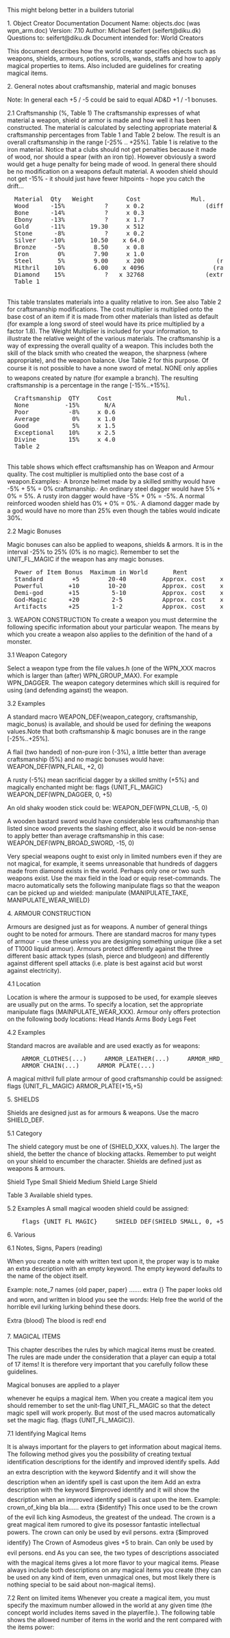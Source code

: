 <div class="mw-parser-output"><p>This might belong better in a builders tutorial
</p><p>1.		Object Creator Documentation
Document Name:           objects.doc (was wpn_arm.doc)
Version:                 7.10
Author:                  Michael Seifert (seifert@diku.dk)
Questions to:            seifert@diku.dk
Document intended for:   World Creators
</p><p>This  document  describes how the world creator specifies  objects
such as weapons, shields, armours, potions, scrolls, wands, staffs
and  how  to apply magical properties to items. Also included  are
guidelines for creating magical items.
</p><p>2.   General notes about craftsmanship, material and magic bonuses
</p><p>Note: In general each +5 / -5 could be said to equal AD&amp;D +1 / -1 bonuses.
</p><p>2.1  Craftsmanship (%, Table 1)
The  craftsmanship expresses of what material a weapon, shield  or
armor  is made and how well it has been constructed. The material
is  calculated  by selecting appropriate material &amp;  craftsmanship
percentages from Table 1 and Table 2 below.   The result is an overall
craftsmanship in the range [-25% ..                              +25%].
Table  1  is  relative to the iron material. Notice  that  a  clubs
should not  get  penalties because it made of wood,  nor  should  a
spear  (with an iron tip). However obviously a sword would  get  a
huge penalty for being made of wood. In general there should be no
modification  on  a  weapons  default material.  A  wooden  shield
should not get -15% - it should just have fewer hitpoints  -  hope
you catch the drift...
</p>
<pre>  Material  Qty   Weight         Cost              Mul.        Mul.
  Wood      -15%           ?     x 0.2                 (differs)
  Bone      -14%           ?     x 0.3
  Ebony     -13%           ?     x 1.7
  Gold      -11%       19.30     x 512
  Stone      -8%           ?     x 0.2
  Silver    -10%       10.50    x 64.0
  Bronze     -5%        8.50     x 0.8
  Iron        0%        7.90     x 1.0
  Steel       5%        9.00     x 200                    (rare)
  Mithril    10%        6.00    x 4096                   (rarer)
  Diamond    15%           ?   x 32768                 (extreme)
  Table 1
</pre>
<p><br />
This table translates materials into a quality relative to iron.
See  also  Table  2  for  craftsmanship  modifications.  The  cost
multiplier is multiplied onto the base cost of an item  if  it  is
made  from  other materials than listed as default (for example  a
long  sword of steel would have its price multiplied by  a  factor
1.8).  The Weight Multiplier is included for your information,  to
illustrate the relative weight of the various materials. The
craftsmanship is a way of expressing the overall quality of a weapon.
This  includes  both the skill of  the  black  smith  who created
the  weapon, the sharpness (where appropriate),  and  the weapon
balance. Use Table 2 for this purpose. Of course it is  not possible
to have a none sword of metal. NONE only applies  to weapons
created by nature (for example a branch).  The  resulting
craftsmanship is a percentage in the range [-15%..+15%].
</p>
<pre>  Craftsmanship  QTY     Cost                  Mul.
  None          -15%       N/A
  Poor           -8%     x 0.6
  Average         0%     x 1.0
  Good            5%     x 1.5
  Exceptional    10%     x 2.5
  Divine         15%     x 4.0
  Table 2
</pre>
<p><br />
This  table  shows which effect craftsmanship has  on  Weapon  and
Armour  quality. The cost multiplier is multiplied onto  the  base
cost of a weapon.Examples:·     A bronze helmet made by a skilled
smithy would have -5% + 5% = 0% craftsmanship.·
An ordinary steel dagger would have 5% + 0% = 5%.
A rusty iron dagger would have -5% + 0% = -5%.
A normal reinforced wooden shield has 0% + 0% = 0%.·
A  diamond dagger made by a god would have no more than  25% even
though the tables would indicate 30%.
</p><p>2.2  Magic Bonuses
</p><p>Magic  bonuses can also be applied to weapons, shields &amp;  armors.
It  is  in the interval -25% to 25% (0% is no magic). Remember  to
set the UNIT_FL_MAGIC if the weapon has any magic bonuses.
</p>
<pre>  Power of Item Bonus  Maximum in World       Rent          Cost multiplier
  Standard        +5        20-40          Approx. cost    x 1.0  Magic / 10
  Powerful       +10        10-20          Approx. cost    x 2.0  Magic / 10
  Demi-god       +15         5-10          Approx. cost    x 4.0  Magic / 10
  God-Magic      +20         2-5           Approx. cost    x 8.0        / 10
  Artifacts      +25         1-2           Approx. cost    x 16.0       / 10
</pre>
<p>3.   WEAPON CONSTRUCTION
To  create  a  weapon  you must determine the  following  specific
information about your particular weapon. The means by  which  you
create  a weapon also applies to the definition of the hand  of  a
monster.
</p><p>3.1  Weapon Category
</p><p>Select a weapon type from the file values.h (one of the WPN_XXX
macros which is larger than (after) WPN_GROUP_MAX). For example
WPN_DAGGER. The weapon category determines which skill is required
for using  (and defending against) the weapon.
</p><p>3.2  Examples
</p><p>A   standard   macro  WEAPON_DEF(weapon_category,  craftsmanship,
magic_bonus)  is available, and should be used for  defining  the
weapons values.Note  that both craftsmanship &amp; magic bonuses are in
the range  [-25%..+25%].
</p><p>A  flail (two handed) of non-pure iron (-3%), a little better than
average craftsmanship (5%) and no magic bonuses would have:
WEAPON_DEF(WPN_FLAIL, +2, 0)
</p><p>A  rusty  (-5%) mean sacrificial dagger by a skilled smithy  (+5%)
and magically enchanted might be:     flags {UNIT_FL_MAGIC}
WEAPON_DEF(WPN_DAGGER, 0, +5)
</p><p>An old shaky wooden stick could be:     WEAPON_DEF(WPN_CLUB, -5, 0)
</p><p>A  wooden bastard sword would have considerable less craftsmanship
than  listed  since wood prevents the slashing effect,  also  it
would  be non-sense to apply better than average craftsmanship  in
this case:     WEAPON_DEF(WPN_BROAD_SWORD, -15, 0)
</p><p>Very  special weapons ought to exist only in limited numbers  even
if  they are not magical, for example, it seems unreasonable  that
hundreds of daggers made from diamond exists in the world. Perhaps
only  one or two such weapons exist. Use the max field in the load
or equip reset-commands.
The  macro  automatically sets the following manipulate  flags  so
that the weapon can be picked up and wielded:
manipulate {MANIPULATE_TAKE, MANIPULATE_WEAR_WIELD}
</p><p>4.   ARMOUR CONSTRUCTION
</p><p>Armours  are  designed just as for weapons. A  number  of  general
things  ought  to be noted for armours. There are standard  macros
for  many  types of armour - use these unless you are designing
something  unique  (like  a set of T1000 liquid  armour).  Armours
protect differently against the three different basic attack types
(slash,  pierce  and bludgeon) and differently  against  different
spell  attacks (i.e. plate is best against acid but worst  against
electricity).
</p><p>4.1  Location
</p><p>Location  is where the armour is supposed to be used, for  example
sleeves  are  usually put on the arms. To specify a location,  set
the  appropriate  manipulate  flags (MAINPULATE_WEAR_XXX).  Armour
only offers protection on the following body locations:
Head     Hands     Arms     Body     Legs     Feet
</p><p>4.2  Examples
</p><p>Standard macros are available and are used exactly as for weapons:
</p>
<pre>    ARMOR_CLOTHES(...)     ARMOR_LEATHER(...)     ARMOR_HRD_LEATHER(...)
    ARMOR_CHAIN(...)     ARMOR_PLATE(...)
</pre>
<p>A magical mithril full plate armour of good craftsmanship could be
assigned:     flags {UNIT_FL_MAGIC}     ARMOR_PLATE(+15,+5)
</p><p>5.   SHIELDS
</p><p>Shields are designed just as for armours &amp; weapons. Use the  macro
SHIELD_DEF.
</p><p>5.1  Category
</p><p>The  shield  category must be one of (SHIELD_XXX,  values.h).  The
larger  the  shield,  the better the chance of  blocking  attacks.
Remember  to put weight on your shield to encumber the  character.
Shields are defined just as weapons &amp; armours.
</p><p>Shield Type
Small Shield   Medium   Shield
Large Shield
</p><p>Table 3
Available shield types.
</p><p>5.2  Examples
A small magical wooden shield could be assigned:
</p>
<pre>    flags {UNIT_FL_MAGIC}     SHIELD_DEF(SHIELD_SMALL, 0, +5)
</pre>
<p>6.   Various
</p><p>6.1  Notes, Signs, Papers (reading)
</p><p>When  you create a note with written text upon it, the proper  way
is  to  make an extra description with an empty keyword. The empty
keyword defaults to the name of the object itself.
</p><p>Example:     note_7
names {old paper, paper}
.......
extra  {}
The paper looks old and worn, and written in blood  you
see  the  words: Help free the world of the horrible evil
lurking lurking behind these doors.
</p><p>Extra {blood} The blood is red!
end
</p><p>7.   MAGICAL ITEMS
</p><p>This  chapter describes the rules by which magical items  must  be
created. The rules are made under the consideration that a  player
can equip a total of 17 items! It is therefore very important that
you carefully follow these guidelines.
</p><p>Magical bonuses are applied to a player
</p><p>whenever he equips a magical item.
When you create a magical item you should remember to set the unit-flag
UNIT_FL_MAGIC  so  that the detect  magic  spell  will  work
properly. But most of the used macros automatically set the  magic
flag. (flags {UNIT_FL_MAGIC}).
</p><p>7.1  Identifying Magical Items
</p><p>It  is  always important for the players to get information about
magical  items. The following method gives you the possibility  of
creating  textual identification descriptions for  the  identify
and improved identify spells.
Add  an extra description with the keyword $identify and it will
show the description when an identify spell is cast upon the item
Add an extra description with the keyword $improved identify and
it  will  show the description when an improved identify spell  is
cast upon the item.
Example:
crown_of_king
bla bla......
extra {$identify}
This  once  used to be the crown of the evil lich king  Asmodeus,
the  greatest  of  the undead. The crown is a great  magical  item
rumored  to  give its posessor fantastic intellectual powers.  The
crown can only be used by evil persons.
extra {$improved identify}
The Crown of Asmodeus gives +5 to brain. Can only be used by evil
persons.
end
As  you can see, the two types of descriptions associated with the
magical  items  gives  a lot more flavor to  your  magical  items.
Please  always include both descriptions on any magical items  you
create (they can be used on any kind of item, even unmagical ones,
but  most  likely there is nothing special to be said  about
non-magical items).
</p><p>7.2  Rent on limited items
Whenever  you create a magical item, you must specify the  maximum
number  allowed in the world at any given time (the concept  world
includes  items  saved in the playerfile.).  The  following  table
shows  the  allowed  number of items in the  world  and  the  rent
compared with the items power:
</p></div>